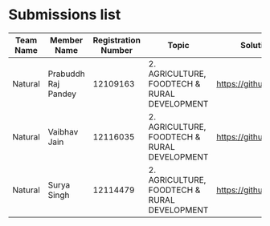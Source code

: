 # Submissions list

| Team Name | Member Name         | Registration Number | Topic                                        | Solution's Github Link              |
|-----------|---------------------|---------------------|----------------------------------------------|-------------------------------------|
| Natural   | Prabuddh Raj Pandey | 12109163            | 2. AGRICULTURE, FOODTECH & RURAL DEVELOPMENT | https://github.com/0x0is1/arihantai |
| Natural   | Vaibhav Jain        | 12116035            | 2. AGRICULTURE, FOODTECH & RURAL DEVELOPMENT | https://github.com/0x0is1/arihantai |
| Natural   | Surya Singh         | 12114479            | 2. AGRICULTURE, FOODTECH & RURAL DEVELOPMENT | https://github.com/0x0is1/arihantai |

<!-- Follow the same format to add your name-->

